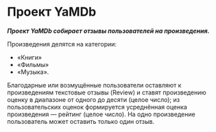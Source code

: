 # Проект YaMDb

***Проект YaMDb собирает отзывы пользователей на произведения.***

Произведения делятся на категории:
- «Книги»
- «Фильмы»
- «Музыка».

Благодарные или возмущённые пользователи оставляют к произведениям текстовые отзывы (Review) и ставят произведению оценку в диапазоне от одного до десяти (целое число); из пользовательских оценок формируется усреднённая оценка произведения — рейтинг (целое число). На одно произведение пользователь может оставить только один отзыв.